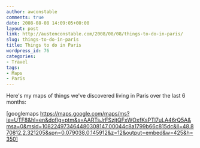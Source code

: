 ```yaml
---
author: awconstable
comments: true
date: 2008-08-08 14:09:05+00:00
layout: post
link: http://austenconstable.com/2008/08/08/things-to-do-in-paris/
slug: things-to-do-in-paris
title: Things to do in Paris
wordpress_id: 76
categories:
- Travel
tags:
- Maps
- Paris
---
```


Here's my maps of things we've discovered living in Paris over the last 6 months:

[googlemaps https://maps.google.com/maps/ms?ie=UTF8&hl=en&doflg=ptm&s=AARTsJrFSzjtQFxWOxfKsPTl7uLA46rQ5A&msa=0&msid=108224973464480308147.00044c8a1799b66c815dc&ll=48.870812,2.321205&spn=0.079038,0.145912&z=12&output=embed&w=425&h=350]

